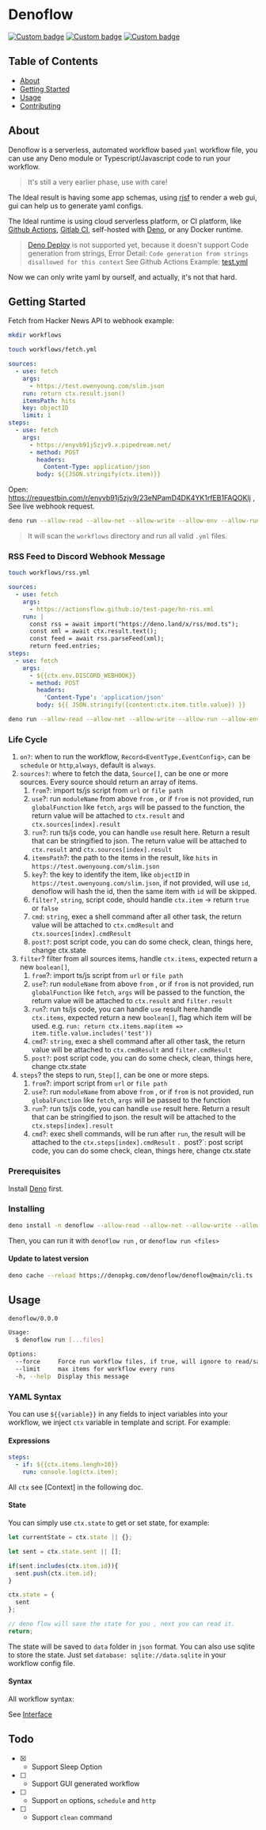 # Denoflow

[![Custom badge](https://img.shields.io/endpoint?url=https%3A%2F%2Fdeno-visualizer.danopia.net%2Fshields%2Fdep-count%2Fhttps%2Fdeno.land%2Fx%2Fdenoflow%2Fcli.ts)](https://deno.land/x/denoflow) [![Custom badge](https://img.shields.io/endpoint?url=https%3A%2F%2Fdeno-visualizer.danopia.net%2Fshields%2Fupdates%2Fhttps%2Fdeno.land%2Fx%2Fdenoflow%2Fcli.ts)](https://deno.land/x/denoflow) [![Custom badge](https://img.shields.io/endpoint?url=https%3A%2F%2Fdeno-visualizer.danopia.net%2Fshields%2Fcache-size%2Fhttps%2Fdeno.land%2Fx%2Fdenoflow%2Fcli.ts)](https://deno.land/x/denoflow)

## Table of Contents

- [About](#about)
- [Getting Started](#getting_started)
- [Usage](#usage)
- [Contributing](./CONTRIBUTING.md)

## About <a name = "about"></a>

Denoflow is a serverless, automated workflow based `yaml` workflow file, you can use any Deno module or Typescript/Javascript code to run your workflow.

> It's still a very earlier phase, use with care!

The Ideal result is having some app schemas, using [rjsf](https://github.com/rjsf-team/react-jsonschema-form) to render a web gui, gui can help us to generate yaml configs.

The Ideal runtime is using cloud serverless platform, or CI platform, like [Github Actions](https://github.com/features/actions),  [Gitlab CI](https://gitlab.com/gitlab-org/gitlab-ci-runner/), self-hosted with [Deno](https://deno.land/), or any Docker runtime.

> [Deno Deploy](https://deno.com/deploy) is not supported yet, because it doesn't support Code generation from strings, Error Detail: `Code generation from strings disallowed for this context`
> See Github Actions Example: [test.yml](./.github/workflows/test.yml)

Now we can only write yaml by ourself, and actually, it's not that hard.

## Getting Started <a name = "getting_started"></a>

Fetch from Hacker News API to webhook example:

```bash
mkdir workflows
```

```bash
touch workflows/fetch.yml
```

```yaml
sources:
  - use: fetch
    args:
      - https://test.owenyoung.com/slim.json
    run: return ctx.result.json()
    itemsPath: hits
    key: objectID
    limit: 1
steps: 
  - use: fetch
    args:
      - https://enyvb91j5zjv9.x.pipedream.net/
      - method: POST
        headers:
          Content-Type: application/json
        body: ${{JSON.stringify(ctx.item)}}

```

Open: <https://requestbin.com/r/enyvb91j5zjv9/23eNPamD4DK4YK1rfEB1FAQOKIj> , See live webhook request.

```bash
deno run --allow-read --allow-net --allow-write --allow-env --allow-run --unstable https://denopkg.com/denoflow/denoflow@main/cli.ts run
```

> It will scan the `workflows` directory and run all valid `.yml` files.


### RSS Feed to Discord Webhook Message

```bash
touch workflows/rss.yml
```

```yaml
sources:
  - use: fetch
    args:
      - https://actionsflow.github.io/test-page/hn-rss.xml
    run: |
      const rss = await import("https://deno.land/x/rss/mod.ts");
      const xml = await ctx.result.text();
      const feed = await rss.parseFeed(xml);
      return feed.entries;
steps:
  - use: fetch
    args:
      - ${{ctx.env.DISCORD_WEBHOOK}}
      - method: POST
        headers:
          'Content-Type': 'application/json'
        body: ${{ JSON.stringify({content:ctx.item.title.value}) }}
```

```bash
deno run --allow-read --allow-net --allow-write --allow-run --allow-env --unstable https://denopkg.com/denoflow/denoflow@main/cli.ts run
```

### Life Cycle 


1. `on?`: when to run the workflow, `Record<EventType,EventConfig>`, can be  `schedule` or `http`,`always`, default is `always`. 
2. `sources?`: where to fetch the data, `Source[]`, can be one or more sources. Every source should return an array of items.
    1. `from`?: import ts/js script from `url` or `file path`  
    1. `use`?: run `moduleName` from above `from` , or if `from` is not provided, run `globalFunction` like `fetch`, `args` will be passed to the function, the return value will be attached to `ctx.result` and `ctx.sources[index].result`
    1. `run`?: run ts/js code, you can handle `use` result here. Return a result that can be stringified to json. The return value will be attached to `ctx.result` and `ctx.sources[index].result`
    1. `itemsPath`?: the path to the items in the result, like `hits` in `https://test.owenyoung.com/slim.json`
    1. `key`?: the key to identify the item, like `objectID` in `https://test.owenyoung.com/slim.json`, if not provided, will use `id`, denoflow will hash the id, then the same item with `id` will be skipped.
    1. `filter?`, `string`, script code, should handle `ctx.item` -> return `true` or `false`
    1. `cmd`: `string`, exec a shell command after all other task, the return value will be attached to `ctx.cmdResult` and `ctx.sources[index].cmdResult`
    1. `post?`: post script code, you can do some check, clean, things here, change ctx.state
3. `filter`? filter from all sources items, handle `ctx.items`, expected return a new `boolean[]`, 
    1. `from`?: import ts/js script from `url` or `file path`  
    1. `use`?: run `moduleName` from above `from` , or if `from` is not provided, run `globalFunction` like `fetch`, `args` will be passed to the function, the return value will be attached to `ctx.result` and `filter.result`
    1. `run`?: run ts/js code, you can handle `use` result here.handle `ctx.items`, expected return a new `boolean[]`, flag which item will be used. e.g. `run: return ctx.items.map(item => item.title.value.includes('test'))`
    1. `cmd`?: `string`, exec a shell command after all other task, the return value will be attached to `ctx.cmdResult` and `filter.cmdResult`
    1. `post?`: post script code, you can do some check, clean, things here, change ctx.state
4. `steps`? the steps to run, `Step[]`, can be one or more steps.
    1. `from`?: import script from `url` or `file path`  
    1. `use`?: run `moduleName` from above `from` , or if `from` is not provided, run `globalFunction` like `fetch`, `args` will be passed to the function
    1. `run`?: run ts/js code, you can handle `use` result here. Return a result that can be stringified to json. the result will be attached to the `ctx.steps[index].result`
    1. `cmd`?: exec shell commands, will be run after `run`, the result will be attached to the `ctx.steps[index].cmdResult`
    `. `post?`: post script code, you can do some check, clean, things here, change ctx.state

### Prerequisites

Install [Deno](https://deno.land/#installation) first.


### Installing

```bash
deno install -n denoflow --allow-read --allow-net --allow-write --allow-run --allow-env  https://denopkg.com/denoflow/denoflow@main/cli.ts
```

Then, you can run it with `denoflow run` , or `denoflow run <files>`

#### Update to latest version

```bash
deno cache --reload https://denopkg.com/denoflow/denoflow@main/cli.ts
```

## Usage <a name = "usage"></a>

```bash
denoflow/0.0.0

Usage:
  $ denoflow run [...files]

Options:
  --force     Force run workflow files, if true, will ignore to read/save state (default: false)
  --limit     max items for workflow every runs 
  -h, --help  Display this message 
```



### YAML Syntax

You can use `${{variable}}` in any fields to inject variables into your workflow, we inject `ctx` variable in template and script. For example:

#### Expressions

```yaml
steps:
  - if: ${{ctx.items.lengh>10}}
    run: console.log(ctx.item);
```

All `ctx` see [Context] in the following doc.

#### State

You can simply use `ctx.state` to get or set state, for example:

```js
let currentState = ctx.state || {};

let sent = ctx.state.sent || [];

if(sent.includes(ctx.item.id)){
  sent.push(ctx.item.id);
}

ctx.state = {
  sent
};

// deno flow will save the state for you , next you can read it.
return;
```

The state will be saved to `data` folder in `json` format. You can also use sqlite to store the state. Just set `database: sqlite://data.sqlite` in your workflow config file.


#### Syntax

All workflow syntax:

See [Interface](./src/core/interface.ts)

## Todo

- [x] - Support Sleep Option
- [ ] - Support GUI generated workflow
- [ ] - Support `on` options, `schedule` and `http`
- [ ] - Support `clean` command
